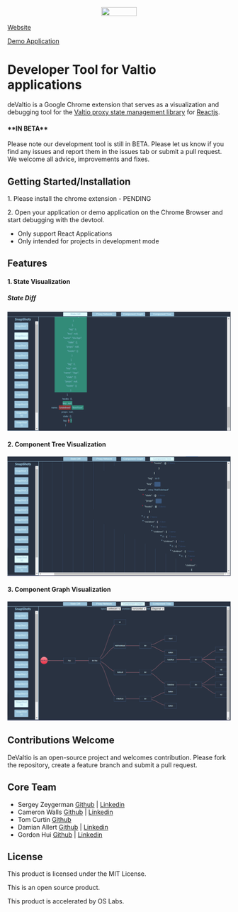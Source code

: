 <p align='center'>
<img src="./assets/deValtioLogo.png" width="40%" height="40%">
</p>

<p><a href=http://www.devaltio.io target="_blank">Website</a></p>
<p><a href=https://github.com/maddogg612/demovaltio>Demo Application</a></p>

<h1>Developer Tool for Valtio applications</h1>
deValtio is a Google Chrome extension that serves as a visualization and debugging tool for the <a href="https://github.com/pmndrs/valtio">Valtio proxy state management library</a> for <a href="https://reactjs.org/">Reactjs</a>.

<h4>**IN BETA**</h4>

<p>Please note our development tool is still in BETA. Please let us know if you find any issues and report them in the issues tab or submit a pull request. We welcome all advice, improvements and fixes.</p>

<h2>Getting Started/Installation</h2>
<p>1. Please install the chrome extension - PENDING</p>
<p>2. Open your application or demo application on the Chrome Browser and start debugging with the devtool. 
    <ul>
        <li>Only support React Applications</li>
        <li>Only intended for projects in development mode</li>
    </ul>
</p>

<h2>Features</h2>
<h4>1. State Visualization</h4>
  <h5>State Diff</h5>
  <img src="./assets/StateDiff.png">

<h4>2. Component Tree Visualization</h4>
<img src="./assets/ComponentTree.png">

<h4>3. Component Graph Visualization</h4>
<img src="./assets/ComponentGraph.png">

<h2>Contributions Welcome</h2>
DeValtio is an open-source project and welcomes contribution. Please fork the repository, create a feature branch and submit a pull request.

<h2>Core Team</h2>
<ul>
  <li>Sergey Zeygerman <a href=https://github.com/Sergey01>Github</a> | <a href=https://www.linkedin.com/in/sergey-zeygerman/>Linkedin</a></li>
  <li>Cameron Walls <a href=https://github.com/cwalls45>Github</a> | <a href=https://www.linkedin.com/in/cameron-walls45/>Linkedin</a></li>
  <li>Tom Curtin <a href=https://github.com/3LD3ST>Github</a>
  <li>Damian Allert <a href=https://github.com/reddallert>Github</a> | <a href=https://www.linkedin.com/in/damian-allert-8494745/>Linkedin</a></li>
  <li>Gordon Hui <a href=https://github.com/maddogg612>Github</a> | <a href=https://www.linkedin.com/in/gordon-hui-78453935/>Linkedin</a></li>
 </ul>
 
 <h2>License</h2>
 <p>
 This product is licensed under the MIT License. </n>

This is an open source product. </n>

This product is accelerated by OS Labs.

</p>
